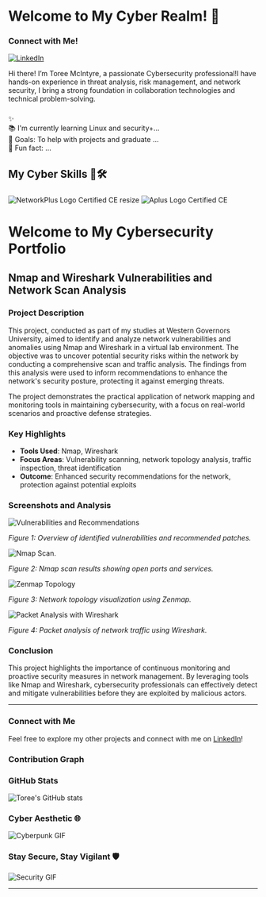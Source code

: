 # Welcome to My Cyber Realm! 👾</h1>

###
### Connect with Me!

[![LinkedIn](https://img.shields.io/badge/LinkedIn-Connect-blue?style=flat-square&logo=linkedin)](https://www.linkedin.com/in/toree-mcintyre-739095211/)

Hi there! I’m Toree McIntyre, a passionate Cybersecurity professional!I have hands-on experience in threat analysis, risk management, and network security, I bring a strong foundation in collaboration technologies and technical problem-solving. 
###

<p align="left">✨  <br>📚 I'm currently learning Linux and security+...<br>🎯 Goals: To help with projects and graduate ...<br>🎲 Fun fact: ...</p>

###


<h2 align="left">My Cyber Skills 🧠🛠️</h2>

###
![NetworkPlus Logo Certified CE resize](https://github.com/user-attachments/assets/2c127690-a08e-4c41-bdf3-3a6a6d067936)
![Aplus Logo Certified CE](https://github.com/user-attachments/assets/2628557a-0d00-444b-8f52-3e224bca43f8)

# Welcome to My Cybersecurity Portfolio

## Nmap and Wireshark Vulnerabilities and Network Scan Analysis

### Project Description
This project, conducted as part of my studies at Western Governors University, aimed to identify and analyze network vulnerabilities and anomalies using Nmap and Wireshark in a virtual lab environment. The objective was to uncover potential security risks within the network by conducting a comprehensive scan and traffic analysis. The findings from this analysis were used to inform recommendations to enhance the network's security posture, protecting it against emerging threats.

The project demonstrates the practical application of network mapping and monitoring tools in maintaining cybersecurity, with a focus on real-world scenarios and proactive defense strategies.

### Key Highlights

- **Tools Used**: Nmap, Wireshark
- **Focus Areas**: Vulnerability scanning, network topology analysis, traffic inspection, threat identification
- **Outcome**: Enhanced security recommendations for the network, protection against potential exploits

### Screenshots and Analysis

![Vulnerabilities and Recommendations](images/file-OglMMPG5FXuDRXTvFHswrvo6.jpg)

*Figure 1: Overview of identified vulnerabilities and recommended patches.*

![Nmap Scan](images/file-OglMMPG5FXuDRXTvFHswrvo6.jpg).

*Figure 2: Nmap scan results showing open ports and services.*

![Zenmap Topology](images/file-D5MB9stgsr2TUY57murZfYC4.jpg)

*Figure 3: Network topology visualization using Zenmap.*

![Packet Analysis with Wireshark](images/file-ejMrzX06xwHUWE8lLMVkDtxs.jpg)

*Figure 4: Packet analysis of network traffic using Wireshark.*

### Conclusion
This project highlights the importance of continuous monitoring and proactive security measures in network management. By leveraging tools like Nmap and Wireshark, cybersecurity professionals can effectively detect and mitigate vulnerabilities before they are exploited by malicious actors.

---

### Connect with Me

Feel free to explore my other projects and connect with me on [LinkedIn](https://www.linkedin.com/in/toree-mcintyre-739095211/)!





### Contribution Graph

### GitHub Stats

![Toree's GitHub stats](https://github-readme-stats.vercel.app/api?username=yourusername&show_icons=true&theme=radical)

### Cyber Aesthetic 🌐

![Cyberpunk GIF](https://media.giphy.com/media/l3vR85PnGsBwu1PFK/giphy.gif)
### Stay Secure, Stay Vigilant 🛡️
![Security GIF](https://media.giphy.com/media/l2JhOVm6TDbEo7mRO/giphy.gif)

---









